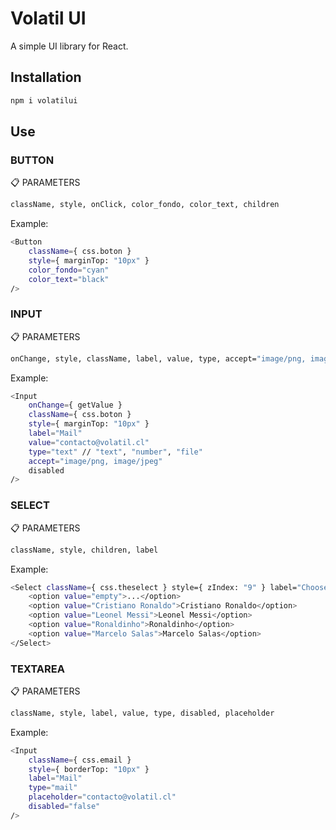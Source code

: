 # Volatil UI

A simple UI library for React.

## Installation

```bash
npm i volatilui
```
<!-- 
```bash
npm run build
```

```bash
npm publish
```
-->

## Use

### BUTTON
📋 PARAMETERS
```bash
className, style, onClick, color_fondo, color_text, children
```

Example:
```bash
<Button 
    className={ css.boton } 
    style={ marginTop: "10px" } 
    color_fondo="cyan"
    color_text="black"
/>
```

### INPUT
📋 PARAMETERS
```bash
onChange, style, className, label, value, type, accept="image/png, image/jpeg", disabled
```

Example:
```bash
<Input 
    onChange={ getValue }
    className={ css.boton } 
    style={ marginTop: "10px" } 
    label="Mail"
    value="contacto@volatil.cl"
    type="text" // "text", "number", "file"
    accept="image/png, image/jpeg"
    disabled
/>
```

### SELECT
📋 PARAMETERS
```bash
className, style, children, label
```

Example:
```bash
<Select className={ css.theselect } style={ zIndex: "9" } label="Choose the best">
    <option value="empty">...</option>
    <option value="Cristiano Ronaldo">Cristiano Ronaldo</option>
    <option value="Leonel Messi">Leonel Messi</option>
    <option value="Ronaldinho">Ronaldinho</option>
    <option value="Marcelo Salas">Marcelo Salas</option>
</Select>
```

### TEXTAREA
📋 PARAMETERS
```bash
className, style, label, value, type, disabled, placeholder
```

Example:
```bash
<Input 
    className={ css.email } 
    style={ borderTop: "10px" } 
    label="Mail" 
    type="mail"
    placeholder="contacto@volatil.cl" 
    disabled="false" 
/>
```











